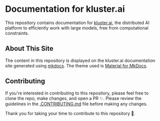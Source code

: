# Documentation for kluster.ai

This repository contains documentation for [kluster.ai](https://kluster.ai), the distributed AI platform to efficiently work with large models, free from computational constraints.

## About This Site

The content in this repository is displayed on the kluster.ai documentation site generated using [mkdocs](https://www.mkdocs.org). The theme used is [Material for MkDocs](https://squidfunk.github.io/mkdocs-material).

## Contributing

If you're interested in contributing to this repository, please feel free to clone the repo, make changes, and open a PR ✨. Please review the guidelines in the [.CONTRIBUTING.md](.CONTRIBUTING.md) file before making any changes.

Thank you for taking your time to contribute to this repository 💜.
